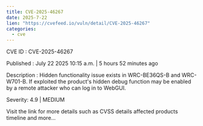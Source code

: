 ```yaml
--- 
title: CVE-2025-46267
date: 2025-7-22
lien: "https://cvefeed.io/vuln/detail/CVE-2025-46267"
categories:
  - cve
---
```


CVE ID : CVE-2025-46267

Published :  July 22
2025
10:15 a.m. | 5 hours
52 minutes ago

Description : Hidden functionality issue exists in WRC-BE36QS-B and WRC-W701-B. If exploited
the product's hidden debug function may be enabled by a remote attacker who can log in to WebGUI.

Severity: 4.9 | MEDIUM

Visit the link for more details
such as CVSS details
affected products
timeline
and more...
